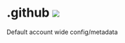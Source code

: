 # .github ![](https://komarev.com/ghpvc/?username=AravindVNair99&label=Views)
Default account wide config/metadata
